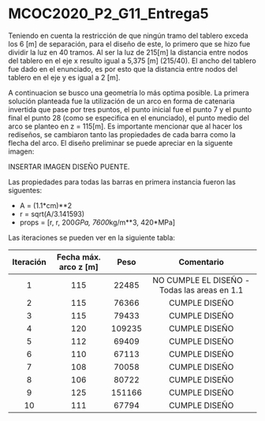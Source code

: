 # MCOC2020_P2_G11_Entrega5

Teniendo en cuenta la restricción de que ningún tramo del tablero exceda los 6 [m] de separación, para el diseño de este, lo primero que se hizo fue dividir la luz en 40 tramos.
Al ser la luz de 215[m] la distancia entre nodos del tablero en el eje x resulto igual a 5,375 [m] (215/40). El ancho del tablero fue dado en el enunciado, es por esto que la distancia entre nodos del tablero en el eje y es igual a 2 [m].

A continuacion se busco una geometría lo más optima posible. La primera solución planteada fue la utilización de un arco en forma de catenaria invertida que pase por tres puntos, el punto inicial fue el punto 7 y el punto final el punto 28 (como se especifica en el enunciado), el punto medio del arco se planteo en z = 115[m]. Es importante mencionar que al hacer los rediseños, se cambiaron tanto las propiedades de cada barra como la flecha del arco. El diseño preliminar se puede apreciar en la siguente imagen:

INSERTAR IMAGEN DISEÑO PUENTE.

Las propiedades para todas las barras en primera instancia fueron las siguentes: 

- A = (1.1*cm)**2
- r = sqrt(A/3.141593)
- props = [r, r, 200*GPa, 7600*kg/m**3, 420*MPa]

Las iteraciones se pueden ver en la siguiente tabla:

Iteración	|Fecha máx. arco  z [m]|	Peso|	Comentario
| :-------: | :-----------: |:-----------: | :-----------: |
|1|	115	|22485          |	NO CUMPLE EL DISEÑO - Todas las areas en 1.1 |
|2|	115	|76366          |	CUMPLE DISEÑO|
|3|   115	|79433          |	CUMPLE DISEÑO|
|4|	120	|109235         |	CUMPLE DISEÑO|
|5|	112	|69409          |	CUMPLE DISEÑO|
|6|	110	|67113          |	CUMPLE DISEÑO|
|7|	108	|70058          |	CUMPLE DISEÑO|
|8|	106	|80722          |	CUMPLE DISEÑO|
|9|	125	|151166         |	CUMPLE DISEÑO|
|10|	111	|67794          |	CUMPLE DISEÑO|

   

 
